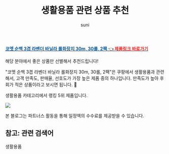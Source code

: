 ﻿---
layout: post
title:  "생활용품 관련 상품 추천" 
author: suni
categories: [ 생활용품 ]
tags: []
image: https://static.coupangcdn.com/image/retail/images/1366291716050152-151d7855-a82e-41d6-aa7b-706e6c7cce1a.jpg 
description: "쿠팡에서 관련 상품으로 가장 고객 선호도가 높은 제품 중 하나입니다."
---
<a href="https://link.coupang.com/re/AFFSDP?lptag=AF5011742&pageKey=261192458&itemId=7633145557&vendorItemId=74924265429&traceid=V0-113-5875e3f7a89a609b"><b><font color='#01579B'>코멧 순백 3겹 라벤더 바닐라 롤화장지 30m, 30롤, 2팩 </font></b>👈<b><font color='#f71919'> 제품링크 바로가기</font></b></a>

해당 분야에서 좋은 상품만 선별해서 추천드립니다!

"코멧 순백 3겹 라벤더 바닐라 롤화장지 30m, 30롤, 2팩"은 쿠팡에서 생활용품과 관련해서, 고객 만족도, 판매율, 선호도가 가장 높은 제품 중의 하나입니다.
만족도가 높아 후회가 적은 상품이라고 보시면 됩니다. 🙂

생활용품 카테고리에서 랭킹  5위 제품입니다. 

<a href="https://link.coupang.com/re/AFFSDP?lptag=AF5011742&pageKey=261192458&itemId=7633145557&vendorItemId=74924265429&traceid=V0-113-5875e3f7a89a609b"> <img src="https://static.coupangcdn.com/image/retail/images/1366291716050152-151d7855-a82e-41d6-aa7b-706e6c7cce1a.jpg"></a>

본 블로그는 파트너스 활동을 통해 일정액의 수수료를 제공받을 수 있습니다.

## 참고: 관련 검색어    
생활용품